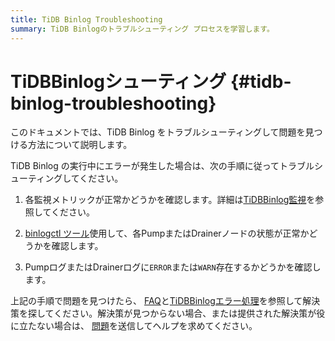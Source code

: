 ```yaml
---
title: TiDB Binlog Troubleshooting
summary: TiDB Binlogのトラブルシューティング プロセスを学習します。
---
```


# TiDBBinlogシューティング {#tidb-binlog-troubleshooting}

このドキュメントでは、TiDB Binlog をトラブルシューティングして問題を見つける方法について説明します。

TiDB Binlog の実行中にエラーが発生した場合は、次の手順に従ってトラブルシューティングしてください。

1.  各監視メトリックが正常かどうかを確認します。詳細は[TiDBBinlog監視](/tidb-binlog/monitor-tidb-binlog-cluster.md)を参照してください。

2.  [binlogctl ツール](/tidb-binlog/binlog-control.md)使用して、各PumpまたはDrainerノードの状態が正常かどうかを確認します。

3.  PumpログまたはDrainerログに`ERROR`または`WARN`存在するかどうかを確認します。

上記の手順で問題を見つけたら、 [FAQ](/tidb-binlog/tidb-binlog-faq.md)と[TiDBBinlogエラー処理](/tidb-binlog/handle-tidb-binlog-errors.md)を参照して解決策を探してください。解決策が見つからない場合、または提供された解決策が役に立たない場合は、 [問題](https://github.com/pingcap/tidb-binlog/issues)を送信してヘルプを求めてください。
